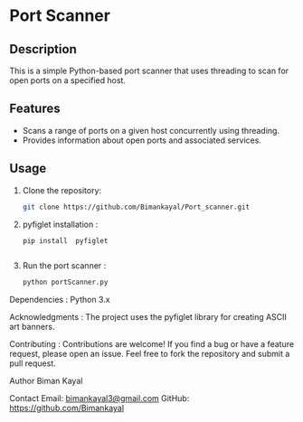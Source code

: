 # Port Scanner

## Description

This is a simple Python-based port scanner that uses threading to scan for open ports on a specified host.

## Features

- Scans a range of ports on a given host concurrently using threading.
- Provides information about open ports and associated services.

## Usage

1. Clone the repository:

   ```bash
   git clone https://github.com/Bimankayal/Port_scanner.git

2. pyfiglet installation :
   ```bash
   pip install  pyfiglet 

   

3. Run the port scanner : 
   ```bash
   python portScanner.py 


Dependencies :
 Python 3.x 

Acknowledgments :
The project uses the pyfiglet library for creating ASCII art banners.

Contributing :
Contributions are welcome! If you find a bug or have a feature request, please open an issue. Feel free to fork the repository and submit a pull request.

Author
Biman Kayal

Contact
Email: bimankayal3@gmail.com
GitHub: https://github.com/Bimankayal





